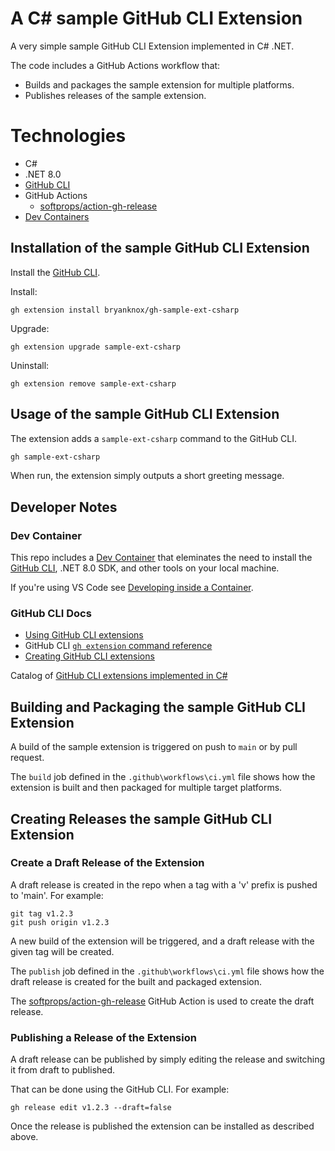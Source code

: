 # A C# sample GitHub CLI Extension

A very simple sample GitHub CLI Extension implemented in C# .NET.

The code includes a GitHub Actions workflow that:
- Builds and packages the sample extension for multiple platforms.
- Publishes releases of the sample extension.

# Technologies
- C#
- .NET 8.0
- [GitHub CLI](https://cli.github.com/)
- GitHub Actions
  - [softprops/action-gh-release](https://github.com/softprops/action-gh-release/tree/v1/)
- [Dev Containers](https://containers.dev/)

## Installation of the sample GitHub CLI Extension

Install the [GitHub CLI](https://cli.github.com/).

Install:

```shell
gh extension install bryanknox/gh-sample-ext-csharp
```

Upgrade:

```shell
gh extension upgrade sample-ext-csharp
```

Uninstall:

```shell
gh extension remove sample-ext-csharp
```

## Usage of the sample GitHub CLI Extension
The extension adds a `sample-ext-csharp` command to the GitHub CLI.

```bash
gh sample-ext-csharp
```
When run, the extension simply outputs a short greeting message.

## Developer Notes

### Dev Container
This repo includes a [Dev Container](https://containers.dev/)
that eleminates the need to install the [GitHub CLI](https://cli.github.com/), .NET 8.0 SDK, and other tools on your local machine.

If you're using VS Code see [Developing inside a Container](https://code.visualstudio.com/docs/devcontainers/containers).

### GitHub CLI Docs
- [Using GitHub CLI extensions](https://docs.github.com/en/github-cli/github-cli/using-github-cli-extensions)
- GitHub CLI [`gh extension` command reference](https://cli.github.com/manual/gh_extension)
- [Creating GitHub CLI extensions](https://docs.github.com/en/github-cli/github-cli/creating-github-cli-extensions)

Catalog of [GitHub CLI extensions implemented in C#](https://github.com/topics/gh-extension?l=c%23)


## Building and Packaging the sample GitHub CLI Extension

A build of the sample extension is triggered on push to `main` or by pull request.

The `build` job defined in the `.github\workflows\ci.yml` file shows how the extension is built and then packaged for multiple target platforms.

## Creating Releases the sample GitHub CLI Extension

### Create a Draft Release of the Extension
A draft release is created in the repo when a tag with a 'v' prefix is pushed to 'main'. For example:
```shell
git tag v1.2.3
git push origin v1.2.3
```
A new build of the extension will be triggered, and a draft release with the given tag will be created.

The `publish` job defined in the `.github\workflows\ci.yml` file shows how the draft release is created for the built and packaged extension.

The [softprops/action-gh-release](https://github.com/softprops/action-gh-release/tree/v1/) GitHub Action is used to create the draft release.


### Publishing a Release of the Extension
A draft release can be published by simply editing the release and switching it from draft to published.

That can be done using the GitHub CLI. For example:

```shell
gh release edit v1.2.3 --draft=false
```

Once the release is published the extension can be installed as described above.
